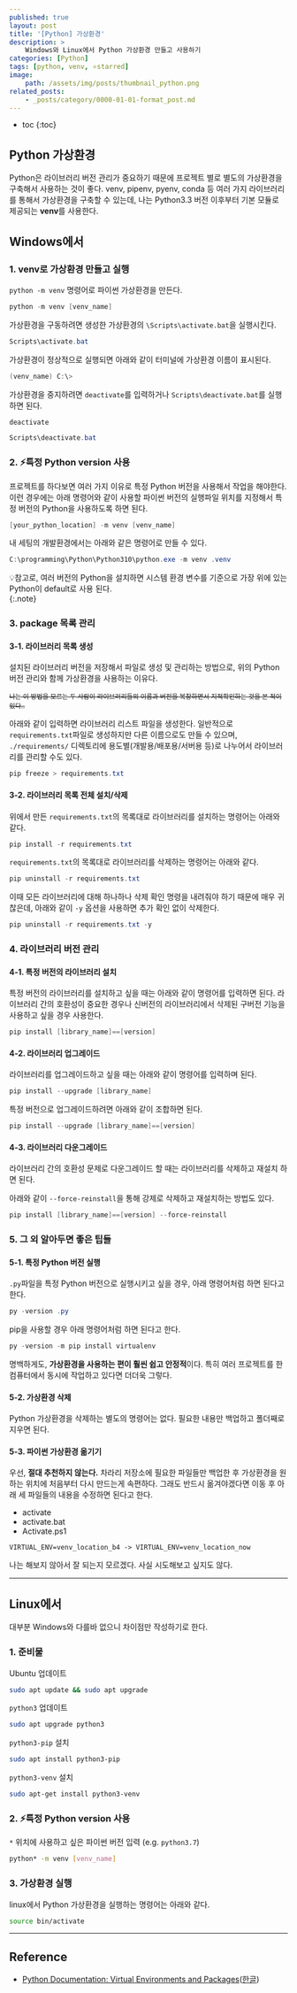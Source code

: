 ```yaml
---
published: true
layout: post
title: '[Python] 가상환경'
description: >
    Windows와 Linux에서 Python 가상환경 만들고 사용하기
categories: [Python]
tags: [python, venv, ⭐starred]
image:
    path: /assets/img/posts/thumbnail_python.png
related_posts:
    - _posts/category/0000-01-01-format_post.md
---
```

* toc
{:toc}

## Python 가상환경

Python은 라이브러리 버전 관리가 중요하기 때문에 프로젝트 별로 별도의 가상환경을 구축해서 사용하는 것이 좋다. venv, pipenv, pyenv, conda 등 여러 가지 라이브러리를 통해서 가상환경을 구축할 수 있는데, 나는 Python3.3 버전 이후부터 기본 모듈로 제공되는 **venv**를 사용한다.  

## Windows에서

### 1. venv로 가상환경 만들고 실행

`python -m venv` 명령어로 파이썬 가상환경을 만든다.  

```powershell
python -m venv [venv_name]
```

가상환경을 구동하려면 생성한 가상환경의 `\Scripts\activate.bat`을 실행시킨다.  

```powershell
Scripts\activate.bat
```

가상환경이 정상적으로 실행되면 아래와 같이 터미널에 가상환경 이름이 표시된다.  

```powershell
(venv_name) C:\>
```

가상환경을 중지하려면 `deactivate`를 입력하거나 `Scripts\deactivate.bat`를 실행하면 된다.  

```powershell
deactivate
```

```powershell
Scripts\deactivate.bat
```

### 2. ⚡특정 Python version 사용

프로젝트를 하다보면 여러 가지 이유로 특정 Python 버전을 사용해서 작업을 해야한다. 이런 경우에는 아래 명령어와 같이 사용할 파이썬 버전의 실행파일 위치를 지정해서 특정 버전의 Python을 사용하도록 하면 된다.  

```powershell
[your_python_location] -m venv [venv_name]
```

내 세팅의 개발환경에서는 아래와 같은 명령어로 만들 수 있다.  

```powershell
C:\programming\Python\Python310\python.exe -m venv .venv
```

💡참고로, 여러 버전의 Python을 설치하면 시스템 환경 변수를 기준으로 가장 위에 있는 Python이 default로 사용 된다.  
{:.note}

### 3. package 목록 관리

#### 3-1. 라이브러리 목록 생성

설치된 라이브러리 버전을 저장해서 파일로 생성 및 관리하는 방법으로, 위의 Python 버전 관리와 함께 가상환경을 사용하는 이유다.  

<sub>~~나는 이 방법을 모르는 두 사람이 라이브러리들의 이름과 버전을 복창하면서 지적확인하는 것을 본 적이 있다..~~</sub>  

아래와 같이 입력하면 라이브러리 리스트 파일을 생성한다. 일반적으로 `requirements.txt`파일로 생성하지만 다른 이름으로도 만들 수 있으며, `./requirements/` 디렉토리에 용도별(개발용/배포용/서버용 등)로 나누어서 라이브러리를 관리할 수도 있다.  

```powershell
pip freeze > requirements.txt
```

#### 3-2. 라이브러리 목록 전체 설치/삭제

위에서 만든 `requirements.txt`의 목록대로 라이브러리를 설치하는 명령어는 아래와 같다.  

```powershell
pip install -r requirements.txt
```

`requirements.txt`의 목록대로 라이브러리를 삭제하는 명령어는 아래와 같다.  

```powershell
pip uninstall -r requirements.txt
```

이때 모든 라이브러리에 대해 하나하나 삭제 확인 명령을 내려줘야 하기 때문에 매우 귀찮은데, 아래와 같이 `-y` 옵션을 사용하면 추가 확인 없이 삭제한다.  

```powershell
pip uninstall -r requirements.txt -y
```

### 4. 라이브러리 버전 관리

#### 4-1. 특정 버전의 라이브러리 설치

특정 버전의 라이브러리를 설치하고 싶을 때는 아래와 같이 명령어를 입력하면 된다. 라이브러리 간의 호환성이 중요한 경우나 신버전의 라이브러리에서 삭제된 구버전 기능을 사용하고 싶을 경우 사용한다.  

```powershell
pip install [library_name]==[version]
```

#### 4-2. 라이브러리 업그레이드

라이브러리를 업그레이드하고 싶을 때는 아래와 같이 명령어를 입력하며 된다.  

```powershell
pip install --upgrade [library_name]
```

특정 버전으로 업그레이드하려면 아래와 같이 조합하면 된다.  

```powershell
pip install --upgrade [library_name]==[version]
```

#### 4-3. 라이브러리 다운그레이드

라이브러리 간의 호환성 문제로 다운그레이드 할 때는 라이브러리를 삭제하고 재설치 하면 된다. 

아래와 같이 `--force-reinstall`을 통해 강제로 삭제하고 재설치하는 방법도 있다.  

```powershell
pip install [library_name]==[version] --force-reinstall
```

### 5. 그 외 알아두면 좋은 팁들

#### 5-1. 특정 Python 버전 실행

`.py`파일을 특정 Python 버전으로 실행시키고 싶을 경우, 아래 명령어처럼 하면 된다고 한다.  

```powershell
py -version .py
```

pip을 사용할 경우 아래 명령어처럼 하면 된다고 한다.  

```powershell
py -version -m pip install virtualenv
```

명백하게도, **가상환경을 사용하는 편이 훨씬 쉽고 안정적**이다. 특히 여러 프로젝트를 한 컴퓨터에서 동시에 작업하고 있다면 더더욱 그렇다.  

#### 5-2. 가상환경 삭제

Python 가상환경을 삭제하는 별도의 명령어는 없다. 필요한 내용만 백업하고 폴더째로 지우면 된다.  

#### 5-3. 파이썬 가상환경 옮기기

우선, **절대 추천하지 않는다.** 차라리 저장소에 필요한 파일들만 백업한 후 가상환경을 원하는 위치에 처음부터 다시 만드는게 속편하다. 그래도 반드시 옮겨야겠다면 이동 후 아래 세 파일들의 내용을 수정하면 된다고 한다.  

- activate
- activate.bat
- Activate.ps1

```
VIRTUAL_ENV=venv_location_b4 -> VIRTUAL_ENV=venv_location_now
```

나는 해보지 않아서 잘 되는지 모르겠다. 사실 시도해보고 싶지도 않다.  

---

## Linux에서

대부분 Windows와 다를바 없으니 차이점만 작성하기로 한다.  

### 1. 준비물

Ubuntu 업데이트  

```bash
sudo apt update && sudo apt upgrade
```

`python3` 업데이트  

```bash
sudo apt upgrade python3
```

`python3-pip` 설치  

```bash
sudo apt install python3-pip
```

`python3-venv` 설치  

```bash
sudo apt-get install python3-venv
```

### 2. ⚡특정 Python version 사용

`*` 위치에 사용하고 싶은 파이썬 버전 입력 (e.g. `python3.7`)  

```bash
python* -m venv [venv_name]
```

### 3. 가상환경 실행

linux에서 Python 가상환경을 실행하는 명령어는 아래와 같다.  

```bash
source bin/activate
```

---
## Reference
- [Python Documentation: Virtual Environments and Packages](https://docs.python.org/3/tutorial/venv.html)([한글](https://docs.python.org/ko/3/tutorial/venv.html))